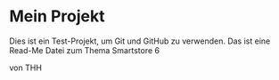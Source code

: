 # Mein Projekt
Dies ist ein Test-Projekt, um Git und GitHub zu verwenden.
Das ist eine Read-Me Datei zum Thema Smartstore 6

von THH
